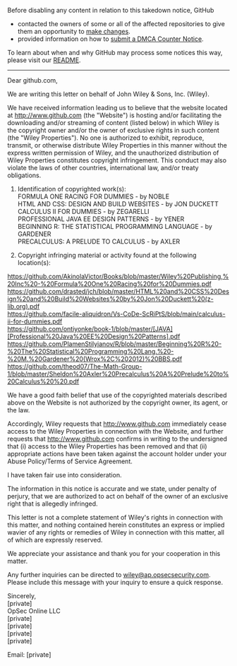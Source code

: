 Before disabling any content in relation to this takedown notice, GitHub
- contacted the owners of some or all of the affected repositories to give them an opportunity to [make changes](https://docs.github.com/en/github/site-policy/dmca-takedown-policy#a-how-does-this-actually-work).
- provided information on how to [submit a DMCA Counter Notice](https://docs.github.com/en/articles/guide-to-submitting-a-dmca-counter-notice).

To learn about when and why GitHub may process some notices this way, please visit our [README](https://github.com/github/dmca/blob/master/README.md#anatomy-of-a-takedown-notice).

---

Dear github.com,

We are writing this letter on behalf of John Wiley & Sons, Inc. (Wiley).

We have received information leading us to believe that the website located at http://www.github.com (the "Website") is hosting and/or facilitating the downloading and/or streaming of content (listed below) in which Wiley is the copyright owner and/or the owner of exclusive rights in such content (the "Wiley Properties"). No one is authorized to exhibit, reproduce, transmit, or otherwise distribute Wiley Properties in this manner without the express written permission of Wiley, and the unauthorized distribution of Wiley Properties constitutes copyright infringement. This conduct may also violate the laws of other countries, international law, and/or treaty obligations.

1. Identification of copyrighted work(s):  
FORMULA ONE RACING FOR DUMMIES - by NOBLE  
HTML AND CSS: DESIGN AND BUILD WEBSITES - by JON DUCKETT  
CALCULUS II FOR DUMMIES - by ZEGARELLI  
PROFESSIONAL JAVA EE DESIGN PATTERNS - by YENER  
BEGINNING R: THE STATISTICAL PROGRAMMING LANGUAGE - by GARDENER  
PRECALCULUS: A PRELUDE TO CALCULUS - by AXLER  

2. Copyright infringing material or activity found at the following location(s):

https://github.com/AkinolaVictor/Books/blob/master/Wiley%20Publishing,%20Inc%20-%20Formula%20One%20Racing%20for%20Dummies.pdf  
https://github.com/drasted/jch/blob/master/HTML%20and%20CSS%20Design%20and%20Build%20Websites%20by%20Jon%20Duckett%20(z-lib.org).pdf  
https://github.com/facile-aliquidron/Vs-CoDe-ScRiPtS/blob/main/calculus-ii-for-dummies.pdf  
https://github.com/ontiyonke/book-1/blob/master/[JAVA][Professional%20Java%20EE%20Design%20Patterns].pdf  
https://github.com/PlamenStilyianov/R/blob/master/Beginning%20R%20-%20The%20Statistical%20Programming%20Lang.%20-%20M.%20Gardener%20(Wrox%2C%202012)%20BBS.pdf  
https://github.com/theod07/The-Math-Group-1/blob/master/Sheldon%20Axler%20Precalculus%20A%20Prelude%20to%20Calculus%20%20.pdf

We have a good faith belief that use of the copyrighted materials described above on the Website is not authorized by the copyright owner, its agent, or the law.

Accordingly, Wiley requests that http://www.github.com immediately cease access to the Wiley Properties in connection with the Website, and further requests that http://www.github.com confirms in writing to the undersigned that (i) access to the Wiley Properties has been removed and that (ii) appropriate actions have been taken against the account holder under your Abuse Policy/Terms of Service Agreement.

I have taken fair use into consideration.

The information in this notice is accurate and we state, under penalty of perjury, that we are authorized to act on behalf of the owner of an exclusive right that is allegedly infringed.

This letter is not a complete statement of Wiley's rights in connection with this matter, and nothing contained herein constitutes an express or implied wavier of any rights or remedies of Wiley in connection with this matter, all of which are expressly reserved.

We appreciate your assistance and thank you for your cooperation in this matter.

Any further inquiries can be directed to wiley@ap.opsecsecurity.com. Please include this message with your inquiry to ensure a quick response.

Sincerely,  
[private]  
OpSec Online LLC  
[private]  
[private]  
[private]  
[private]  

Email: [private]  
